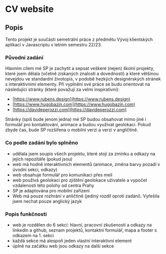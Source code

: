 # CV website
## Popis
Tento projekt je součásti semetrální práce z předmětu Vývoj klientských aplikací v Javascriptu v letním semestru 22/23.

### Původní zadání
Hlavním cílem mé SP je zachytit a sepsat veškeré (nejen) školní projekty, které jsem dělala (včetně získaných znalostí a dovedností) a které většinou nevejdou ve standardní životopis, v podobě hezkých designérských stránek s interaktivními elementy.  Při vyplnění své práce se budu orientovat na následující stránky (které považuji za velmi inspirativní):
- [https://www.rubens.design](https://www.rubens.design)
- [https://www.hugobazin.com](https://www.hugobazin.com)
- [https://davideperozzi.com](https://davideperozzi.com)

Stránky (spíš bude jenom jedna) mé SP budou obsahovat mimo jiné i formulář pro kontaktování, animace a budou využívat geolokaci. Pokud zbyde čas, bude SP rozšířena o mobilní verzi a verzi v angličtině.

### Co podle zadání bylo splněno
- udělala jsem soupis všech projektu, které stojí za zmínku a odkazy na jejích repozitáře (pokud jsou)
- web má hodně interaktivních elementů (animace, změna barvy pozadí v úvodní sekci, odkazy)
- web obsahuje formulář pro komunikaci přes meil
- web používá geolokaci pro zjištění geolokace uživatele a vypočet vzdalenosti této polohy od centra Prahy
- SP je adaptována pro mobilní zařízení
- Web má pouze rozhrání v anličtině (jediný rozdíl oproti zadání). Vyřešila jsem nechat pouze anglický jazyk

### Popis funkčnosti
- web je rozdělen do 6 sekcí: hlavní, pracovní zkušeností a odkazy na linkedin a github, seznam projektů, kontaktní formulář, mapa a footer s odkazem na 1. sekci
- každá sekce má alespoň jeden vlastní interaktivní element
- úplně na začátku web jsou odkazy na další sekce
